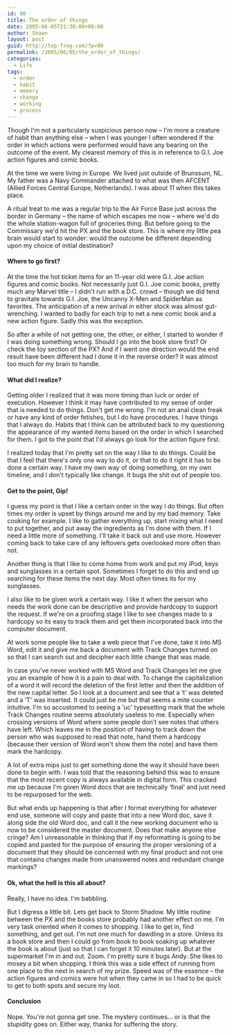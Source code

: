 ```yaml
---
id: 90
title: The order of things
date: 2005-06-05T21:30:00+00:00
author: Shawn
layout: post
guid: http://top-frog.com/?p=90
permalink: /2005/06/05/the_order_of_things/
categories:
  - Life
tags:
  - order
  - habit 
  - memory
  - change
  - working
  - process
---
```

Though I'm not a particularly suspicious person now – I'm more a creature of habit than anything else – when I was younger I often wondered if the order in which actions were performed would have any bearing on the outcome of the event. My clearest memory of this is in reference to G.I. Joe action figures and comic books.

At the time we were living in Europe. We lived just outside of Brunssum, NL. My father was a Navy Commander attached to what was then AFCENT (Allied Forces Central Europe, Netherlands). I was about 11 when this takes place.

A ritual treat to me was a regular trip to the Air Force Base just across the border in Germany – the name of which escapes me now – where we'd do the whole station-wagon full of groceries thing. But before going to the Commissary we'd hit the PX and the book store. This is where my little pea brain would start to wonder: would the outcome be different depending upon my choice of initial destination?

#### Where to go first?

At the time the hot ticket items for an 11-year old were G.I. Joe action figures and comic books. Not necessarily just G.I. Joe comic books, pretty much any Marvel title – I didn't run with a D.C. crowd – though we did tend to gravitate towards G.I. Joe, the Uncanny X-Men and SpiderMan as favorites. The anticipation of a new arrival in either stock was almost gut-wrenching. I wanted to badly for each trip to net a new comic book and a new action figure. Sadly this was the exception.

So after a while of not getting one, the other, or either, I started to wonder if I was doing something wrong. Should I go into the book store first? Or check the toy section of the PX? And if I went one direction would the end result have been different had I done it in the reverse order? It was almost too much for my brain to handle.

#### What did I realize?

Getting older I realized that it was more timing than luck or order of execution. However I think it may have contributed to my sense of order that is needed to do things. Don't get me wrong. I'm not an anal clean freak or have any kind of order fetishes, but I do have procedures. I have things that I always do. Habits that I think can be attributed back to my questioning the appearance of my wanted items based on the order in which I searched for them. I got to the point that I'd always go look for the action figure first.

I realized today that I'm pretty set on the way I like to do things. Could be that I feel that there's only one way to do it, or that to do it right it has to be done a certain way. I have my own way of doing something, on my own timeline, and I don't typically like change. It bugs the shit out of people too.

#### Get to the point, Gip!

I guess my point is that I like a certain order in the way I do things. But often times my order is upset by things around me and by my bad memory. Take cooking for example. I like to gather everything up, start mixing what I need to put together, and put away the ingredients as I'm done with them. If I need a little more of something. I'll take it back out and use more. However coming back to take care of any leftovers gets overlooked more often than not. 

Another thing is that I like to come home from work and put my iPod, keys and sunglasses in a certain spot. Sometimes I forget to do this and end up searching for these items the next day. Most often times its for my sunglasses.

I also like to be given work a certain way. I like it when the person who needs the work done can be descriptive and provide hardcopy to support the request. If we're on a proofing stage I like to see changes made to a hardcopy so its easy to track them and get them incorporated back into the computer document. 

At work some people like to take a web piece that I've done, take it into MS Word, edit it and give me back a document with Track Changes turned on so that I can search out and decipher each little change that was made. 

In case you've never worked with MS Word and Track Changes let me give you an example of how it is a pain to deal with. To change the capitalization of a word it will record the deletion of the first letter and then the addition of the new capital letter. So I look at a document and see that a &#8216;t' was deleted and a &#8216;T' was inserted. It could just be me but that seems a mite counter intuitive. I'm so accustomed to seeing a &#8216;uc' typesetting mark that the whole Track Changes routine seems absolutely useless to me. Especially when crossing versions of Word where some people don't see notes that others have left. Which leaves me in the position of having to track down the person who was supposed to read that note, hand them a hardcopy (because their version of Word won't show them the note) and have them mark the hardcopy.

A lot of extra mips just to get something done the way it should have been done to begin with. I was told that the reasoning behind this was to ensure that the most recent copy is always available in digital form. This cracked me up because I'm given Word docs that are technically &#8216;final' and just need to be repurposed for the web. 

But what ends up happening is that after I format everything for whatever end use, someone will copy and paste that into a new Word doc, save it along side the old Word doc, and call it the new working document who is now to be considered the master document. Does that make anyone else cringe? Am I unreasonable in thinking that if my reformatting is going to be copied and pasted for the purpose of ensuring the proper versioning of a document that they should be concerned with my final product and not one that contains changes made from unanswered notes and redundant change markings?

#### Ok, what the hell is this all about?

Really, I have no idea. I'm babbling.

But I digress a little bit. Lets get back to Storm Shadow. My little routine between the PX and the books store probably had another effect on me. I'm very task oriented when it comes to shopping. I like to get in, find something, and get out. I'm not one much for dawdling in a store. Unless its a book store and then I could go from book to book soaking up whatever the book is about (just so that I can forget it 10 minutes later). But at the supermarket I'm in and out. Zoom. I'm pretty sure it bugs Andy. She likes to mosey a bit when shopping. I think this was a side effect of running from one place to the next in search of my prize. Speed was of the essence – the action figures and comics were hot when they came in so I had to be quick to get to both spots and secure my loot.

#### Conclusion

Nope. You're not gonna get one. The mystery continues… or is that the stupidity goes on. Either way, thanks for suffering the story.